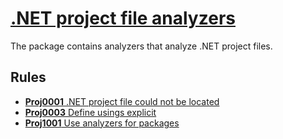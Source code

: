# [.NET project file analyzers](https://github.com/Corniel/dotnet-project-files-analyzers/)
The package contains analyzers that analyze .NET project files.

## Rules
* [**Proj0001** .NET project file could not be located](https://github.com/Corniel/dotnet-project-files-analyzers/blob/main/rules/Proj0001.md)
* [**Proj0003** Define usings explicit](https://github.com/Corniel/dotnet-project-files-analyzers/blob/main/rules/Proj0003.md)
* [**Proj1001** Use analyzers for packages](https://github.com/Corniel/dotnet-project-files-analyzers/blob/main/rules/Proj1001.md)
